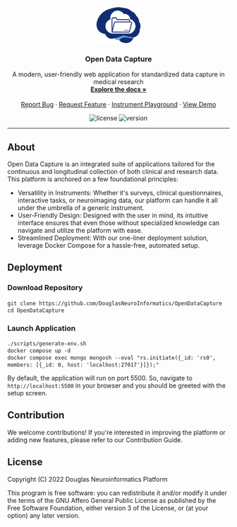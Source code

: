 <!-- PROJECT LOGO -->
<div align="center">
  <a href="https://github.com/DouglasNeuroInformatics/OpenDataCapture">
    <img src=".github/assets/logo.png" alt="Logo" width="100" >
  </a>
  <h3 align="center">Open Data Capture</h3>
  <p align="center">
    A modern, user-friendly web application for standardized data capture in medical research
    <br />
    <a href="https://docs.opendatacapture.org">
      <strong>Explore the docs »
      </strong>
    </a>
    <br />
    <br />
    <a href="https://github.com/DouglasNeuroInformatics/OpenDataCapture/issues" rel="noreferrer" target="_blank">Report Bug</a>
    ·
    <a href="https://github.com/DouglasNeuroInformatics/OpenDataCapture/issues" rel="noreferrer" target="_blank">Request Feature</a>
    ·
    <a href="https://formplayground.opendatacapture.org" rel="noreferrer" target="_blank">Instrument Playground</a>
    ·
    <a href="https://demo.opendatacapture.org" rel="noreferrer" target="_blank">View Demo</a>
  </p>
</div>

<!-- PROJECT SHIELDS -->
<div align="center">

![license](https://img.shields.io/github/license/DouglasNeuroInformatics/OpenDataCapture)
![version](https://img.shields.io/github/package-json/v/DouglasNeuroInformatics/OpenDataCapture)

<!-- ![build](https://github.com/DouglasNeuroInformatics/OpenDataCapture/actions/workflows/build.yaml/badge.svg) -->
<!-- [![codecov](https://codecov.io/gh/DouglasNeuroInformatics/OpenDataCapture/branch/main/graph/badge.svg?token=XHC7BY6PJ1)](https://codecov.io/gh/DouglasNeuroInformatics/OpenDataCapture) -->

</div>
<hr />

## About

Open Data Capture is an integrated suite of applications tailored for the continuous and longitudinal collection of both clinical and research data. This platform is anchored on a few foundational principles:

- Versatility in Instruments: Whether it's surveys, clinical questionnaires, interactive tasks, or neuroimaging data, our platform can handle it all under the umbrella of a generic instrument.
- User-Friendly Design: Designed with the user in mind, its intuitive interface ensures that even those without specialized knowledge can navigate and utilize the platform with ease.
- Streamlined Deployment: With our one-liner deployment solution, leverage Docker Compose for a hassle-free, automated setup.

## Deployment

### Download Repository

```shell
git clone https://github.com/DouglasNeuroInformatics/OpenDataCapture
cd OpenDataCapture
```

### Launch Application

```shell
./scripts/generate-env.sh
docker compose up -d
docker compose exec mongo mongosh --eval "rs.initiate({_id: 'rs0', members: [{_id: 0, host: 'localhost:27017'}]});"
```

By default, the application will run on port 5500. So, navigate to `http://localhost:5500` in your browser and you should be greeted with the setup screen.

## Contribution

We welcome contributions! If you're interested in improving the platform or adding new features, please refer to our Contribution Guide.

## License

Copyright (C) 2022 Douglas Neuroinformatics Platform

This program is free software: you can redistribute it and/or modify
it under the terms of the GNU Affero General Public License as published by
the Free Software Foundation, either version 3 of the License, or
(at your option) any later version.
